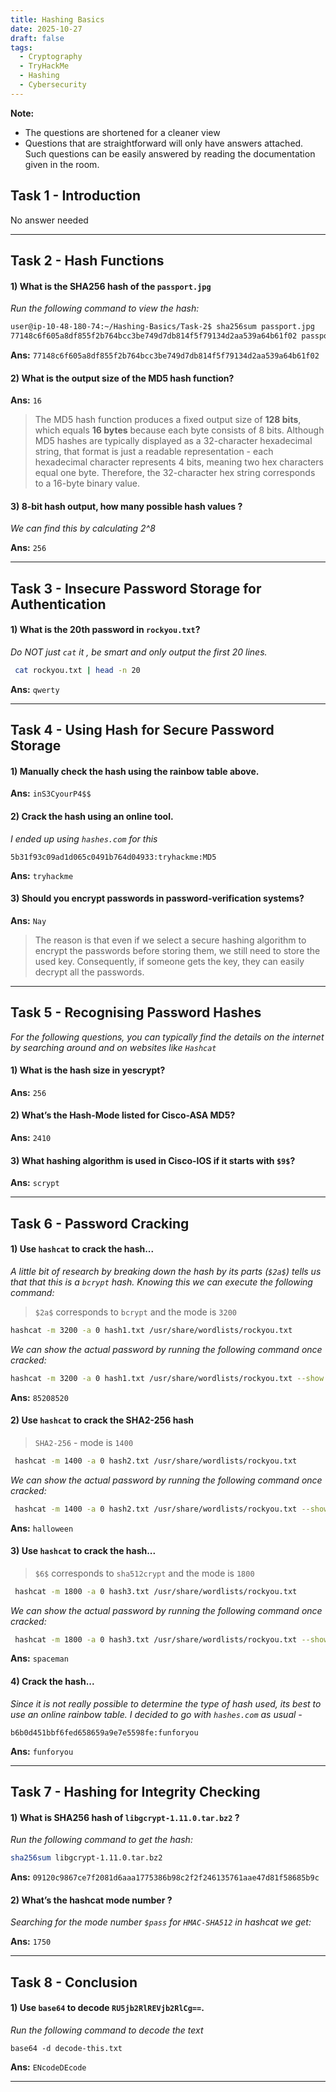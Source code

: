 ```yaml
---
title: Hashing Basics
date: 2025-10-27
draft: false
tags:
  - Cryptography
  - TryHackMe
  - Hashing
  - Cybersecurity
---
```

**Note:** 

- The questions are shortened for a cleaner view
- Questions that are straightforward will only have answers attached. Such questions can be easily answered by reading the documentation given in the room.

## Task  1 - Introduction

No answer needed

---

## Task  2 - Hash Functions

#### 1) What is the SHA256 hash of the `passport.jpg`

*Run the following command to view the hash:*

```bash
user@ip-10-48-180-74:~/Hashing-Basics/Task-2$ sha256sum passport.jpg 
77148c6f605a8df855f2b764bcc3be749d7db814f5f79134d2aa539a64b61f02 passport.jpg
```

**Ans:** `77148c6f605a8df855f2b764bcc3be749d7db814f5f79134d2aa539a64b61f02`

#### 2) What is the output size of the MD5 hash function?

**Ans:** `16`

>The MD5 hash function produces a fixed output size of **128 bits**, which equals **16 bytes** because each byte consists of 8 bits. Although MD5 hashes are typically displayed as a 32-character hexadecimal string, that format is just a readable representation - each hexadecimal character represents 4 bits, meaning two hex characters equal one byte. Therefore, the 32-character hex string corresponds to a 16-byte binary value.

#### 3) 8-bit hash output, how many possible hash values ?

*We can find this by calculating 2^8*

**Ans:** `256`

---

## Task  3 - Insecure Password Storage for Authentication

#### 1) What is the 20th password in `rockyou.txt`?

*Do NOT just `cat` it , be smart and only output the first 20 lines.*

```bash
 cat rockyou.txt | head -n 20
```

**Ans:** `qwerty`

---

## Task 4 - Using Hash for Secure Password Storage

#### 1) Manually check the hash using the rainbow table above.

**Ans:** `inS3CyourP4$$`

#### 2) Crack the hash using an online tool.

*I ended up using `hashes.com` for this*

`5b31f93c09ad1d065c0491b764d04933:tryhackme:MD5`

**Ans:** `tryhackme`

#### 3) Should you encrypt passwords in password-verification systems?

**Ans:** `Nay`

>The reason is that even if we select a secure hashing algorithm to encrypt the passwords before storing them, we still need to store the used key. Consequently, if someone gets the key, they can easily decrypt all the passwords.

---

## Task 5 - Recognising Password Hashes

*For the following questions, you can typically find the details on the internet by searching around and on websites like `Hashcat`*

#### 1) What is the hash size in yescrypt?

**Ans:** `256`

#### 2) What’s the Hash-Mode listed for Cisco-ASA MD5?

**Ans:** `2410`

#### 3) What hashing algorithm is used in Cisco-IOS if it starts with `$9$`?

**Ans:** `scrypt`

---

## Task 6 - Password Cracking

#### 1) Use `hashcat` to crack the hash...

*A little bit of research by breaking down the hash by its parts (`$2a$`) tells us that that this is a `bcrypt` hash. Knowing this we can execute the following command:*

>`$2a$` corresponds to `bcrypt` and the mode is `3200`

```bash
hashcat -m 3200 -a 0 hash1.txt /usr/share/wordlists/rockyou.txt 
```

*We can show the actual password by running the following command once cracked:*

```bash
hashcat -m 3200 -a 0 hash1.txt /usr/share/wordlists/rockyou.txt --show
```

**Ans:** `85208520`

#### 2)  Use `hashcat` to crack the SHA2-256 hash

>`SHA2-256` - mode is `1400`

```bash
 hashcat -m 1400 -a 0 hash2.txt /usr/share/wordlists/rockyou.txt
```

*We can show the actual password by running the following command once cracked:*

```bash
 hashcat -m 1400 -a 0 hash2.txt /usr/share/wordlists/rockyou.txt --show
```

**Ans:** `halloween`

#### 3)  Use `hashcat` to crack the hash...

>`$6$` corresponds to `sha512crypt` and the mode is `1800`

```bash
 hashcat -m 1800 -a 0 hash3.txt /usr/share/wordlists/rockyou.txt
```

*We can show the actual password by running the following command once cracked:*

```bash
 hashcat -m 1800 -a 0 hash3.txt /usr/share/wordlists/rockyou.txt --show
```

**Ans:** `spaceman`

#### 4)  Crack the hash...

*Since it is not really possible to determine the type of hash used, its best to use an online rainbow table. I decided to go with `hashes.com` as  usual -*

`b6b0d451bbf6fed658659a9e7e5598fe:funforyou`

**Ans:** `funforyou`

---

## Task 7 -  Hashing for Integrity Checking

#### 1) What is SHA256 hash of `libgcrypt-1.11.0.tar.bz2` ?

*Run the following command to get the hash:*

```bash
sha256sum libgcrypt-1.11.0.tar.bz2 
```

**Ans:** `09120c9867ce7f2081d6aaa1775386b98c2f2f246135761aae47d81f58685b9c`

#### 2) What’s the hashcat mode number ?

*Searching for the mode number `$pass` for `HMAC-SHA512` in hashcat we get:*

**Ans:** `1750`

---

## Task 8 - Conclusion

#### 1) Use `base64` to decode `RU5jb2RlREVjb2RlCg==`.

*Run the following command to decode the text*

```bas
base64 -d decode-this.txt
```

**Ans:** `ENcodeDEcode`

---
